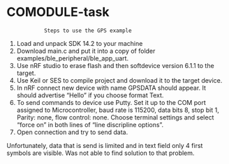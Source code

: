 # COMODULE-task
				Steps to use the GPS example
1.	Load and unpack SDK 14.2 to your machine
2.	Download main.c and put it into a copy of folder 
examples/ble_peripheral/ble_app_uart.
3.	Use nRF studio to erase flash and then softdevice version 6.1.1 to the target.
4.	Use Keil or SES to compile project and download it to the target device.
5.	In nRF connect new device with name GPSDATA should appear. It should advertise “Hello” if you choose format Text.
6.	To send commands to device use Putty. Set it up to the COM port assigned to
Microcontroller, baud rate is 115200, data bits 8, stop bit 1, Parity: none, flow control: none. Choose terminal settings and select “force on” in both lines of “line discripline options”.
7.	Open connection and try to send data.

Unfortunately, data that is send is limited and in text field only 4 first symbols are visible. Was not able to find solution to that problem.
